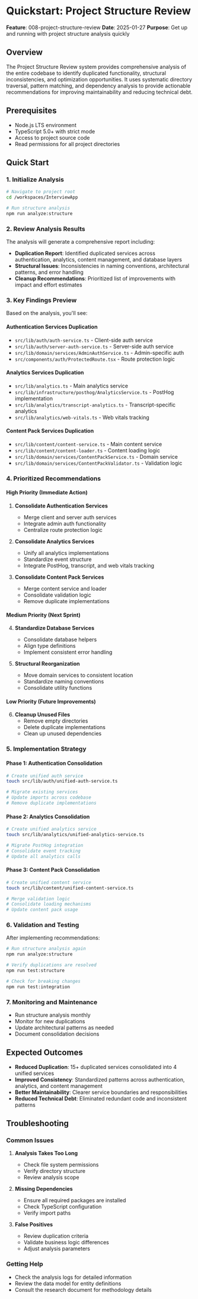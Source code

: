 # Quickstart: Project Structure Review

**Feature**: 008-project-structure-review
**Date**: 2025-01-27
**Purpose**: Get up and running with project structure analysis quickly

## Overview

The Project Structure Review system provides comprehensive analysis of the entire codebase to identify duplicated functionality, structural inconsistencies, and optimization opportunities. It uses systematic directory traversal, pattern matching, and dependency analysis to provide actionable recommendations for improving maintainability and reducing technical debt.

## Prerequisites

- Node.js LTS environment
- TypeScript 5.0+ with strict mode
- Access to project source code
- Read permissions for all project directories

## Quick Start

### 1. Initialize Analysis

```bash
# Navigate to project root
cd /workspaces/InterviewApp

# Run structure analysis
npm run analyze:structure
```

### 2. Review Analysis Results

The analysis will generate a comprehensive report including:

- **Duplication Report**: Identified duplicated services across authentication, analytics, content management, and database layers
- **Structural Issues**: Inconsistencies in naming conventions, architectural patterns, and error handling
- **Cleanup Recommendations**: Prioritized list of improvements with impact and effort estimates

### 3. Key Findings Preview

Based on the analysis, you'll see:

#### Authentication Services Duplication
- `src/lib/auth/auth-service.ts` - Client-side auth service
- `src/lib/auth/server-auth-service.ts` - Server-side auth service
- `src/lib/domain/services/AdminAuthService.ts` - Admin-specific auth
- `src/components/auth/ProtectedRoute.tsx` - Route protection logic

#### Analytics Services Duplication
- `src/lib/analytics.ts` - Main analytics service
- `src/lib/infrastructure/posthog/AnalyticsService.ts` - PostHog implementation
- `src/lib/analytics/transcript-analytics.ts` - Transcript-specific analytics
- `src/lib/analytics/web-vitals.ts` - Web vitals tracking

#### Content Pack Services Duplication
- `src/lib/content/content-service.ts` - Main content service
- `src/lib/content/content-loader.ts` - Content loading logic
- `src/lib/domain/services/ContentPackService.ts` - Domain service
- `src/lib/domain/services/ContentPackValidator.ts` - Validation logic

### 4. Prioritized Recommendations

#### High Priority (Immediate Action)
1. **Consolidate Authentication Services**
   - Merge client and server auth services
   - Integrate admin auth functionality
   - Centralize route protection logic

2. **Consolidate Analytics Services**
   - Unify all analytics implementations
   - Standardize event structure
   - Integrate PostHog, transcript, and web vitals tracking

3. **Consolidate Content Pack Services**
   - Merge content service and loader
   - Consolidate validation logic
   - Remove duplicate implementations

#### Medium Priority (Next Sprint)
4. **Standardize Database Services**
   - Consolidate database helpers
   - Align type definitions
   - Implement consistent error handling

5. **Structural Reorganization**
   - Move domain services to consistent location
   - Standardize naming conventions
   - Consolidate utility functions

#### Low Priority (Future Improvements)
6. **Cleanup Unused Files**
   - Remove empty directories
   - Delete duplicate implementations
   - Clean up unused dependencies

### 5. Implementation Strategy

#### Phase 1: Authentication Consolidation
```bash
# Create unified auth service
touch src/lib/auth/unified-auth-service.ts

# Migrate existing services
# Update imports across codebase
# Remove duplicate implementations
```

#### Phase 2: Analytics Consolidation
```bash
# Create unified analytics service
touch src/lib/analytics/unified-analytics-service.ts

# Migrate PostHog integration
# Consolidate event tracking
# Update all analytics calls
```

#### Phase 3: Content Pack Consolidation
```bash
# Create unified content service
touch src/lib/content/unified-content-service.ts

# Merge validation logic
# Consolidate loading mechanisms
# Update content pack usage
```

### 6. Validation and Testing

After implementing recommendations:

```bash
# Run structure analysis again
npm run analyze:structure

# Verify duplications are resolved
npm run test:structure

# Check for breaking changes
npm run test:integration
```

### 7. Monitoring and Maintenance

- Run structure analysis monthly
- Monitor for new duplications
- Update architectural patterns as needed
- Document consolidation decisions

## Expected Outcomes

- **Reduced Duplication**: 15+ duplicated services consolidated into 4 unified services
- **Improved Consistency**: Standardized patterns across authentication, analytics, and content management
- **Better Maintainability**: Clearer service boundaries and responsibilities
- **Reduced Technical Debt**: Eliminated redundant code and inconsistent patterns

## Troubleshooting

### Common Issues

1. **Analysis Takes Too Long**
   - Check file system permissions
   - Verify directory structure
   - Review analysis scope

2. **Missing Dependencies**
   - Ensure all required packages are installed
   - Check TypeScript configuration
   - Verify import paths

3. **False Positives**
   - Review duplication criteria
   - Validate business logic differences
   - Adjust analysis parameters

### Getting Help

- Check the analysis logs for detailed information
- Review the data model for entity definitions
- Consult the research document for methodology details
